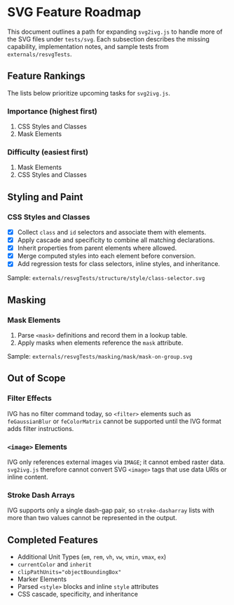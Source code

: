 # SVG Feature Roadmap

This document outlines a path for expanding `svg2ivg.js` to handle more of the SVG files under `tests/svg`.
Each subsection describes the missing capability, implementation notes, and sample tests from
`externals/resvgTests`.

## Feature Rankings

The lists below prioritize upcoming tasks for `svg2ivg.js`.

### Importance (highest first)
1. CSS Styles and Classes
2. Mask Elements

### Difficulty (easiest first)
1. Mask Elements
2. CSS Styles and Classes

## Styling and Paint

### CSS Styles and Classes
- [x] Collect `class` and `id` selectors and associate them with elements.
- [x] Apply cascade and specificity to combine all matching declarations.
- [x] Inherit properties from parent elements where allowed.
- [x] Merge computed styles into each element before conversion.
- [x] Add regression tests for class selectors, inline styles, and inheritance.

Sample: `externals/resvgTests/structure/style/class-selector.svg`

## Masking

### Mask Elements
1. Parse `<mask>` definitions and record them in a lookup table.
2. Apply masks when elements reference the `mask` attribute.

Sample: `externals/resvgTests/masking/mask/mask-on-group.svg`

## Out of Scope

### Filter Effects
IVG has no filter command today, so `<filter>` elements such as `feGaussianBlur` or `feColorMatrix` cannot be
supported until the IVG format adds filter instructions.

### `<image>` Elements
IVG only references external images via `IMAGE`; it cannot embed raster data. `svg2ivg.js` therefore cannot
convert SVG `<image>` tags that use data URIs or inline content.

### Stroke Dash Arrays
IVG supports only a single dash-gap pair, so `stroke-dasharray` lists with more than two values
cannot be represented in the output.

## Completed Features

- Additional Unit Types (`em`, `rem`, `vh`, `vw`, `vmin`, `vmax`, `ex`)
- `currentColor` and `inherit`
- `clipPathUnits="objectBoundingBox"`
- Marker Elements
- Parsed `<style>` blocks and inline `style` attributes
- CSS cascade, specificity, and inheritance

